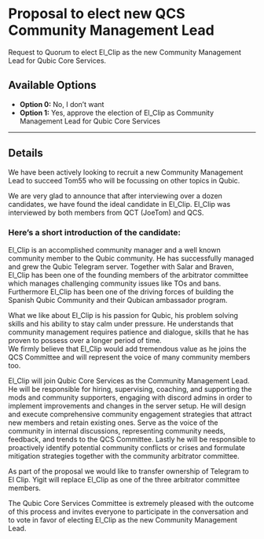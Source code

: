 # Proposal to elect new QCS Community Management Lead

Request to Quorum to elect El_Clip as the new Community Management Lead for Qubic Core Services.

## Available Options

- **Option 0:** No, I don’t want  
- **Option 1:** Yes, approve the election of El_Clip as Community Management Lead for Qubic Core Services

---

## Details

We have been actively looking to recruit a new Community Management Lead to succeed Tom55 who will be focussing on other topics in Qubic. 

We are very glad to announce that after interviewing over a dozen candidates, we have found the ideal candidate in El_Clip. El_Clip was interviewed by both members from QCT (JoeTom) and QCS.

### Here’s a short introduction of the candidate:

El_Clip is an accomplished community manager and a well known community member to the Qubic community. He has successfully managed and grew the Qubic Telegram server. Together with Salar and Braven, El_Clip has been one of the founding members of the arbitrator committee which manages challenging community issues like TOs and bans. Furthermore El_Clip has been one of the driving forces of building the Spanish Qubic Community and their Qubican ambassador program. 

What we like about El_Clip is his passion for Qubic, his problem solving skills and his ability to stay calm under pressure. He understands that community management requires patience and dialogue, skills that he has proven to possess over a longer period of time.  
We firmly believe that El_Clip would add tremendous value as he joins the QCS Committee and will represent the voice of many community members too. 

El_Clip will join Qubic Core Services as the Community Management Lead. He will be responsible for hiring, supervising, coaching, and supporting the mods and community supporters, engaging with discord admins in order to implement improvements and changes in the server setup. He will design and execute comprehensive community engagement strategies that attract new members and retain existing ones. Serve as the voice of the community in internal discussions, representing community needs, feedback, and trends to the QCS Committee. Lastly he will be responsible to proactively identify potential community conflicts or crises and formulate mitigation strategies together with the community arbitrator committee. 

As part of the proposal we would like to transfer ownership of Telegram to El Clip. Yigit will replace El_Clip as one of the three arbitrator committee members.

The Qubic Core Services Committee is extremely pleased with the outcome of this process and invites everyone to participate in the conversation and to vote in favor of electing El_Clip as the new Community Management Lead.
